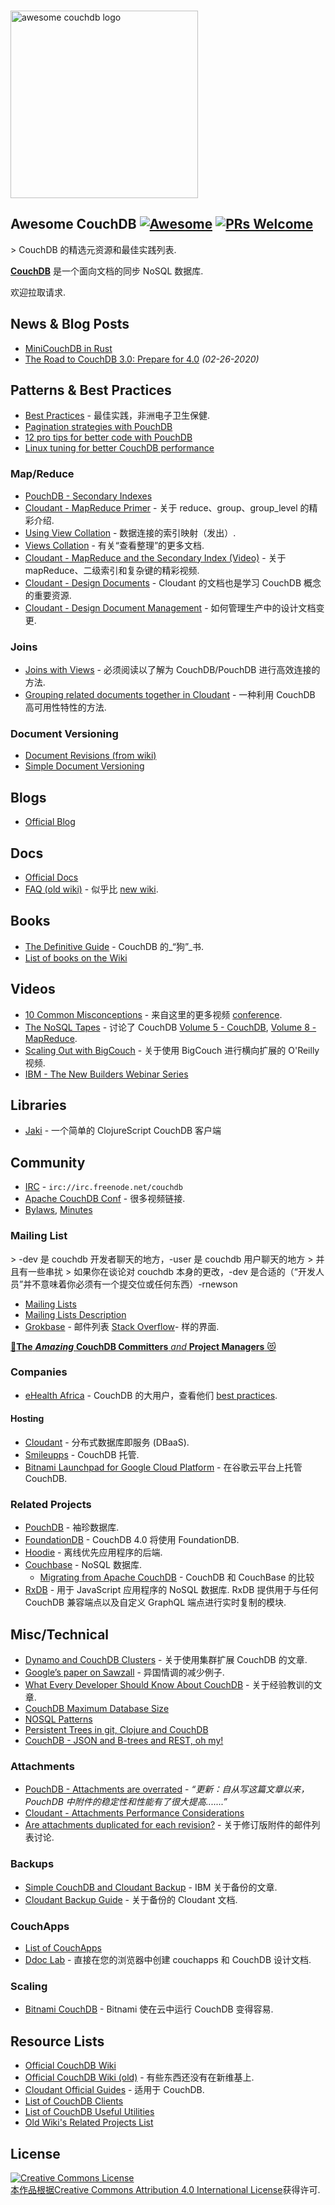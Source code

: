 <div class="github-widget" data-repo="quangv/awesome-couchdb"></div>
<p>
  <br>
  <img width="300" src="https://rawgit.com/quangv/awesome-couchdb/master/logo--couch.png" alt="awesome couchdb logo">
  <br>
</p>

## Awesome CouchDB [![Awesome](https://cdn.rawgit.com/sindresorhus/awesome/d7305f38d29fed78fa85652e3a63e154dd8e8829/media/badge.svg)](https://github.com/sindresorhus/awesome) [![PRs Welcome](https://img.shields.io/badge/PRs-welcome-brightgreen.svg?style=flat-square)](http://makeapullrequest.com)

&gt; CouchDB 的精选元资源和最佳实践列表.

**[CouchDB](http://couchdb.apache.org/)** 是一个面向文档的同步 NoSQL 数据库.

欢迎拉取请求.


## News & Blog Posts

- [MiniCouchDB in Rust](https://www.garrensmith.com/blogs/mini-couch-hack-week)
- [The Road to CouchDB 3.0: Prepare for 4.0](https://blog.couchdb.org/2020/02/26/the-road-to-couchdb-3-0-prepare-for-4-0/) _(02-26-2020)_

## Patterns & Best Practices

- [Best Practices](http://ehealthafrica.github.io/couchdb-best-practices/) - 最佳实践，非洲电子卫生保健.
- [Pagination strategies with PouchDB ](https://pouchdb.com/2014/04/14/pagination-strategies-with-pouchdb.html)
- [12 pro tips for better code with PouchDB](https://pouchdb.com/2014/06/17/12-pro-tips-for-better-code-with-pouchdb.html)
- [Linux tuning for better CouchDB performance](https://github.com/assafmo/couchdb-linux-performance)


### Map/Reduce

- [PouchDB - Secondary Indexes](https://pouchdb.com/2014/05/01/secondary-indexes-have-landed-in-pouchdb.html)
- [Cloudant - MapReduce Primer](https://cloudant.com/blog/mapreduce-from-the-basics-to-the-actually-useful/#.WIDBfRsrKUl) - 关于 reduce、group、group_level 的精彩介绍.
- [Using View Collation](http://docs.couchdb.org/en/2.0.0/couchapp/views/joins.html#using-view-collation) - 数据连接的索引映射（发出）.
- [Views Collation](http://docs.couchdb.org/en/2.0.0/couchapp/views/collation.html) - 有关“查看整理”的更多文档.
- [Cloudant - MapReduce and the Secondary Index (Video)](https://developer.ibm.com/clouddataservices/docs/cloudant/get-started/mapreduce-and-the-secondary-index/) - 关于 mapReduce、二级索引和复杂键的精彩视频.
- [Cloudant - Design Documents](https://docs.cloudant.com/design_documents.html) - Cloudant 的文档也是学习 CouchDB 概念的重要资源.
- [Cloudant - Design Document Management](https://docs.cloudant.com/design_document_management.html) - 如何管理生产中的设计文档变更.


### Joins

- [Joins with Views](http://docs.couchdb.org/en/2.0.0/couchapp/views/joins.html#joins-with-views) - 必须阅读以了解为 CouchDB/PouchDB 进行高效连接的方法.
- [Grouping related documents together in Cloudant](https://docs.cloudant.com/transactions.html) - 一种利用 CouchDB 高可用性特性的方法.


### Document Versioning

- [Document Revisions (from wiki)](https://wiki.apache.org/couchdb/Document_revisions?action=show&redirect=DocumentRevisions)
- [Simple Document Versioning](http://web.archive.org/web/20100701165612/http://blog.couch.io/post/632718824/simple-document-versioning-with-couchdb)


## Blogs

- [Official Blog](https://blog.couchdb.org/)


## Docs

- [Official Docs](http://docs.couchdb.org/)
- [FAQ (old wiki)](https://wiki.apache.org/couchdb/Frequently_asked_questions) - 似乎比 [new wiki](https://cwiki.apache.org/confluence/display/COUCHDB/Frequently+Asked+Questions).

## Books

- [The Definitive Guide](http://guide.couchdb.org/) - CouchDB 的_“狗”_书.
- [List of books on the Wiki](https://cwiki.apache.org/confluence/display/COUCHDB/Books)


## Videos

- [10 Common Misconceptions](https://www.youtube.com/watch?v=BKQ9kXKoHS810) - 来自这里的更多视频 [conference](http://conf.couchdb.org/).
- [The NoSQL Tapes](http://nosqltapes.com) - 讨论了 CouchDB [Volume 5 - CouchDB](http://nosqltapes.com/video/hoffman-and-kocoloski-on-cloudant-and-couchdb), [Volume 8 - MapReduce](http://nosqltapes.com/video/understanding-mapreduce-with-mike-miller).
- [Scaling Out with BigCouch](http://www.oreilly.com/pub/e/1760) - 关于使用 BigCouch 进​​行横向扩展的 O&#39;Reilly 视频.
- [IBM - The New Builders Webinar Series](https://event.on24.com/eventRegistration/EventLobbyServlet?target=reg20.jsp&partnerref=cdc&eventid=1240121&sessionid=1&key=9E23B44802902EAD0BB2603F0434742E&regTag=35370&sourcepage=register)

## Libraries

- [Jaki](https://github.com/pandeiro/jaki) - 一个简单的 ClojureScript CouchDB 客户端

## Community

- [IRC](http://webchat.freenode.net/?channels=couchdb) - `irc://irc.freenode.net/couchdb`
- [Apache CouchDB Conf](http://conf.couchdb.org/) - 很多视频链接.
- [Bylaws](http://couchdb.apache.org/bylaws.html), [Minutes](https://whimsy.apache.org/board/minutes/CouchDB.html)


### Mailing List

&gt; -dev 是 couchdb 开发者聊天的地方，-user 是 couchdb 用户聊天的地方
&gt; 并且有一些串扰
&gt; 如果你在谈论对 couchdb 本身的更改，-dev 是合适的（“开发人员”并不意味着你必须有一个提交位或任何东西）-rnewson

- [Mailing Lists](https://mail-archives.apache.org/mod_mbox/#couchdb)
- [Mailing Lists Description](http://svn.apache.org/repos/asf/couchdb/site/htdocs/community/lists.html?p=900000)
- [Grokbase](http://grokbase.com/s/couchdb) - 邮件列表 [Stack Overflow](http://stackoverflow.com/questions/tagged/couchdb)- 样的界面.


[:star2:**The** ***Amazing*** **CouchDB Committers** *and* **Project Managers** :heart_eyes_cat:](http://people.apache.org/committers-by-project.html#couchdb) 


### Companies

- [eHealth Africa](https://github.com/eHealthAfrica) - CouchDB 的大用户，查看他们 [best practices](https://github.com/eHealthAfrica/couchdb-best-practices).


#### Hosting

- [Cloudant](https://cloudant.com/) - 分布式数据库即服务 (DBaaS).
- [Smileupps](https://www.smileupps.com/) - CouchDB 托管.
- [Bitnami Launchpad for Google Cloud Platform](https://bitnami.com/stack/couchdb/cloud/google) - 在谷歌云平台上托管 CouchDB.


### Related Projects

- [PouchDB](https://pouchdb.com/) - 袖珍数据库.
- [FoundationDB](https://www.foundationdb.org/) - CouchDB 4.0 将使用 FoundationDB.
- [Hoodie](http://hood.ie/) - 离线优先应用程序的后端.
- [Couchbase](https://www.couchbase.com/) - NoSQL 数据库.
  - [Migrating from Apache CouchDB](https://docs.couchbase.com/server/current/install/migrate-couchdb.html) - CouchDB 和 CouchBase 的比较
- [RxDB](https://rxdb.info/)  - 用于 JavaScript 应用程序的 NoSQL 数据库.  RxDB 提供用于与任何 CouchDB 兼容端点以及自定义 GraphQL 端点进行实时复制的模块.


## Misc/Technical

- [Dynamo and CouchDB Clusters](https://web.archive.org/web/20160311144130/https://cloudant.com/blog/dynamo-and-couchdb-clusters/#.WIEp4xsrKUk) - 关于使用集群扩展 CouchDB 的文章.
- [Google’s paper on Sawzall](http://research.google.com/archive/sawzall.html) - 异国情调的减少例子.
- [What Every Developer Should Know About CouchDB](http://www.dimagi.com/blog/what-every-developer-should-know-about-couchdb/) - 关于经验教训的文章.
- [CouchDB Maximum Database Size](http://www.nosql.se/2011/09/couchdb-maximum-database-size/)
- [NOSQL Patterns](http://horicky.blogspot.com/2009/11/nosql-patterns.html)
- [Persistent Trees in git, Clojure and CouchDB](https://eclipsesource.com/blogs/2009/12/13/persistent-trees-in-git-clojure-and-couchdb-data-structure-convergence/)
- [CouchDB - JSON and B-trees and REST, oh my!](https://pozorvlak.livejournal.com/176385.html)

### Attachments

- [PouchDB - Attachments are overrated](https://pouchdb.com/2014/06/17/12-pro-tips-for-better-code-with-pouchdb.html) - _“更新：自从写这篇文章以来，PouchDB 中附件的稳定性和性能有了很大提高.......”_
- [Cloudant - Attachments Performance Considerations](https://docs.cloudant.com/attachments.html#performance-considerations)
- [Are attachments duplicated for each revision?](http://grokbase.com/t/couchdb/user/14a1phbzrb/are-attachments-duplicated-for-each-revision-as-well) - 关于修订版附件的邮件列表讨论.


### Backups

- [Simple CouchDB and Cloudant Backup](https://developer.ibm.com/clouddataservices/2016/03/22/simple-couchdb-and-cloudant-backup/) - IBM 关于备份的文章.
- [Cloudant Backup Guide](https://docs.cloudant.com/backup-guide.html) - 关于备份的 Cloudant 文档.


### CouchApps

- [List of CouchApps](https://couchapp.readthedocs.io/en/latest/user/list-of-couchapps.html)
- [Ddoc Lab](http://ddoc.me/) - 直接在您的浏览器中创建 couchapps 和 CouchDB 设计文档.


### Scaling

- [Bitnami CouchDB](https://bitnami.com/stack/couchdb) - Bitnami 使在云中运行 CouchDB 变得容易.


## Resource Lists

- [Official CouchDB Wiki](https://cwiki.apache.org/confluence/display/COUCHDB/Apache+CouchDB+Wiki)
- [Official CouchDB Wiki (old)](https://wiki.apache.org/couchdb/) - 有些东西还没有在新维基上.
- [Cloudant Official Guides](https://docs.cloudant.com/guides.html) - 适用于 CouchDB.
- [List of CouchDB Clients](https://cwiki.apache.org/confluence/display/COUCHDB/CouchDB+clients)
- [List of CouchDB Useful Utilities](https://cwiki.apache.org/confluence/display/COUCHDB/Useful+utilities)
- [Old Wiki's Related Projects List](https://wiki.apache.org/couchdb/Related_Projects)

## License
<a rel="license" href="http://creativecommons.org/licenses/by/4.0/"><img alt="Creative Commons License" style="border-width:0" src="https://mirrors.creativecommons.org/presskit/buttons/88x31/svg/by.svg" /><br />本作品根据<a rel="license" href="http://creativecommons.org/licenses/by/4.0/">Creative Commons Attribution 4.0 International License</a>获得许可.

